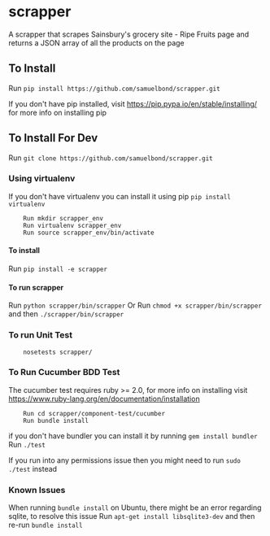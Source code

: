 # scrapper
A scrapper that scrapes Sainsbury's grocery site - Ripe Fruits page and returns a JSON array of all the products on the page

## To Install
   Run `pip install https://github.com/samuelbond/scrapper.git `

   If you don't have pip installed, visit https://pip.pypa.io/en/stable/installing/ for more info on installing pip

## To Install For Dev
   Run `git clone https://github.com/samuelbond/scrapper.git`

### Using virtualenv
   If you don't have virtualenv you can install it using pip `pip install virtualenv`

        Run mkdir scrapper_env
        Run virtualenv scrapper_env
        Run source scrapper_env/bin/activate

#### To install
   Run `pip install -e scrapper`

#### To run scrapper
   Run `python scrapper/bin/scrapper`
   Or Run `chmod +x scrapper/bin/scrapper` and then `./scrapper/bin/scrapper`

### To run Unit Test
        nosetests scrapper/

### To Run Cucumber BDD Test
   The cucumber test requires ruby >= 2.0, for more info on installing visit https://www.ruby-lang.org/en/documentation/installation

        Run cd scrapper/component-test/cucumber
        Run bundle install
   if you don't have bundler you can install it by running `gem install bundler`
        Run `./test`

   If you run into any permissions issue then you might need to run `sudo ./test` instead

### Known Issues
   When running `bundle install` on Ubuntu, there might be an error regarding sqlite, to resolve this issue
   Run `apt-get install libsqlite3-dev` and then re-run `bundle install`

